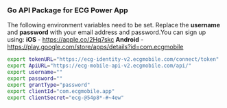 ### Go API Package for ECG Power App
The following environment variables need to be set. Replace the **username** and **password** with your email address and password.You can sign up using:
**iOS** - https://apple.co/2Hq7skc
**Android** - https://play.google.com/store/apps/details?id=com.ecgmobile

```bash
export tokenURL="https://ecg-identity-v2.ecgmobile.com/connect/token"
export ApiURL="https://ecg-mobile-api-v2.ecgmobile.com/api/"
export username=""
export password=""
export grantType="password"
export clientId="com.ecgmobile.app"
export clientSecret="ecg-@54p8*-#~4ew"
```
